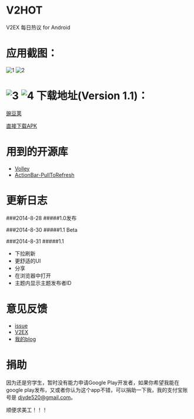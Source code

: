 V2HOT
===
V2EX 每日热议 for Android

应用截图：
===
![1](http://img.wdjimg.com/mms/screenshot/4/68/14b9d5c87946cfe011ae40a6fa9c7684_320_568.jpeg)
![2](http://img.wdjimg.com/mms/screenshot/d/ea/cb1c0ddd4eec2349b0fbeb08d13b3ead_320_568.jpeg)

![3](http://img.wdjimg.com/mms/screenshot/d/11/18e224d282a7034bf380f121bf48c11d_320_568.jpeg)
![4](http://img.wdjimg.com/mms/screenshot/d/4e/93c85d96cefd4782cb1326dca3cf04ed_320_568.jpeg)
下载地址(Version 1.1)：
===
[豌豆荚](http://www.wandoujia.com/apps/com.randy.client.v2hot)

[直接下载APK](http://apkcdn.qiniudn.com/v2hot-1-1.apk)

用到的开源库
===
* [Volley](https://github.com/mcxiaoke/android-volley)
* [ActionBar-PullToRefresh](http://github.com/chrisbanes/ActionBar-PullToRefresh)

更新日志
===
###2014-8-28
#####1.0发布

###2014-8-30
#####1.1 Beta

###2014-8-31
#####1.1

* 下拉刷新
* 更舒适的UI
* 分享
* 在浏览器中打开
* 主题内显示主题发布者ID 


意见反馈
===
* [issue](https://github.com/djyde/V2HOT/issues)
* [V2EX](http://v2ex.com/t/130456)
* [我的blog](http://djyde.github.io/2014/08/28/v2hot-release.html)

捐助
===
因为还是穷学生，暂时没有能力申请Google Play开发者，如果你希望我能在google play发布，又或者你认为这个app不错，可以捐助一下我，我的支付宝账号是 djyde520@gmail.com。

顺便求美工！！！

